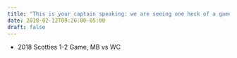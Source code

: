 ```yaml
---
title: "This is your captain speaking: we are seeing one heck of a game!"
date: 2018-02-12T09:26:00-05:00
draft: false
---
```

- 2018 Scotties 1-2 Game, MB vs WC